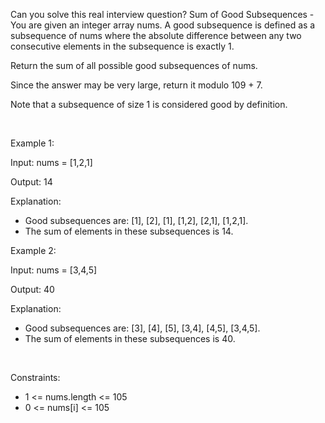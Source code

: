 Can you solve this real interview question? Sum of Good Subsequences - You are given an integer array nums. A good subsequence is defined as a subsequence of nums where the absolute difference between any two consecutive elements in the subsequence is exactly 1.

Return the sum of all possible good subsequences of nums.

Since the answer may be very large, return it modulo 109 + 7.

Note that a subsequence of size 1 is considered good by definition.

 

Example 1:

Input: nums = [1,2,1]

Output: 14

Explanation:

 * Good subsequences are: [1], [2], [1], [1,2], [2,1], [1,2,1].
 * The sum of elements in these subsequences is 14.

Example 2:

Input: nums = [3,4,5]

Output: 40

Explanation:

 * Good subsequences are: [3], [4], [5], [3,4], [4,5], [3,4,5].
 * The sum of elements in these subsequences is 40.

 

Constraints:

 * 1 <= nums.length <= 105
 * 0 <= nums[i] <= 105